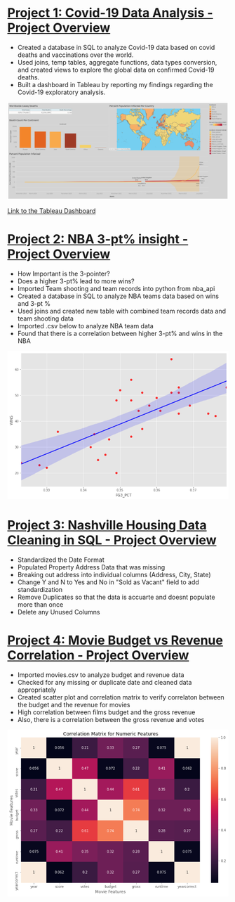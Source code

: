 # [Project 1: Covid-19 Data Analysis - Project Overview](https://github.com/nmonteith1993/Nick_Portfolio_Projects/blob/main/Covid-19%20Data%20Analysis)
- Created a database in SQL to analyze Covid-19 data based on covid deaths and vaccinations over the world.
- Used joins, temp tables, aggregate functions, data types conversion, and created views to explore the global data on confirmed Covid-19 deaths.
- Built a dashboard in Tableau by reporting my findings regarding the Covid-19 exploratory analysis.













![](/Images/Dashboard%201.png)













[Link to the Tableau Dashboard](https://public.tableau.com/app/profile/nicholas.monteith/viz/COVID-19Statistics_16545453933370/Dashboard1)

# [Project 2: NBA 3-pt% insight - Project Overview](https://github.com/nmonteith1993/Nick_Portfolio_Projects/blob/main/3-pt%25%20Win%20Games.ipynb)
- How Important is the 3-pointer?
- Does a higher 3-pt% lead to more wins?
- Imported Team shooting and team records into python from nba_api
- Created a database in SQL to analyze NBA teams data based on wins and 3-pt %
- Used joins and created new table with combined team records data and team shooting data
- Imported .csv below to analyze NBA team data
- Found that there is a correlation between higher 3-pt% and wins in the NBA

![](/Images/Shot_Correlation.png)

# [Project 3: Nashville Housing Data Cleaning in SQL - Project Overview](https://github.com/nmonteith1993/Nick_Portfolio_Projects/blob/main/Nashville_Housing_Data_Cleaning.sql)
- Standardized the Date Format
- Populated Property Address Data that was missing
- Breaking out address into individual columns (Address, City, State)
- Change Y and N to Yes and No in "Sold as Vacant" field to add standardization
- Remove Duplicates so that the data is accuarte and doesnt populate more than once
- Delete any Unused Columns

# [Project 4: Movie Budget vs Revenue Correlation - Project Overview](https://github.com/nmonteith1993/Nick_Portfolio_Projects/blob/main/Movie%20Correlation%20Project.ipynb)
- Imported movies.csv to analyze budget and revenue data
- Checked for any missing or duplicate date and cleaned data appropriately
- Created scatter plot and correlation matrix to verify correlaton between the budget and the revenue for movies
- High correlation between films budget and the gross revenue
- Also, there is a correlation between the gross revenue and votes

![](/Images/CorrelationMatrix.png)
